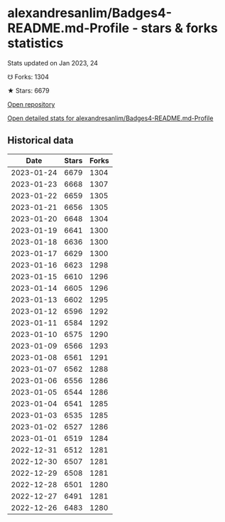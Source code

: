 # alexandresanlim/Badges4-README.md-Profile - stars & forks statistics

Stats updated on Jan 2023, 24

☋ Forks: 1304

★ Stars: 6679

[Open repository](https://github.com/alexandresanlim/Badges4-README.md-Profile)

[Open detailed stats for alexandresanlim/Badges4-README.md-Profile](https://reviewgithub.com/rep/alexandresanlim/Badges4-README.md-Profile)

## Historical data
| Date | Stars | Forks |
|------|-------|-------|
| 2023-01-24 | 6679 | 1304 | 
| 2023-01-23 | 6668 | 1307 | 
| 2023-01-22 | 6659 | 1305 | 
| 2023-01-21 | 6656 | 1305 | 
| 2023-01-20 | 6648 | 1304 | 
| 2023-01-19 | 6641 | 1300 | 
| 2023-01-18 | 6636 | 1300 | 
| 2023-01-17 | 6629 | 1300 | 
| 2023-01-16 | 6623 | 1298 | 
| 2023-01-15 | 6610 | 1296 | 
| 2023-01-14 | 6605 | 1296 | 
| 2023-01-13 | 6602 | 1295 | 
| 2023-01-12 | 6596 | 1292 | 
| 2023-01-11 | 6584 | 1292 | 
| 2023-01-10 | 6575 | 1290 | 
| 2023-01-09 | 6566 | 1293 | 
| 2023-01-08 | 6561 | 1291 | 
| 2023-01-07 | 6562 | 1288 | 
| 2023-01-06 | 6556 | 1286 | 
| 2023-01-05 | 6544 | 1286 | 
| 2023-01-04 | 6541 | 1285 | 
| 2023-01-03 | 6535 | 1285 | 
| 2023-01-02 | 6527 | 1286 | 
| 2023-01-01 | 6519 | 1284 | 
| 2022-12-31 | 6512 | 1281 | 
| 2022-12-30 | 6507 | 1281 | 
| 2022-12-29 | 6508 | 1281 | 
| 2022-12-28 | 6501 | 1280 | 
| 2022-12-27 | 6491 | 1281 | 
| 2022-12-26 | 6483 | 1280 | 

